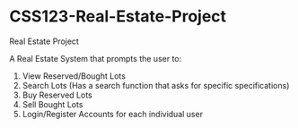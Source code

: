 # CSS123-Real-Estate-Project
Real Estate Project

A Real Estate System that prompts the user to:
1. View Reserved/Bought Lots
2. Search Lots (Has a search function that asks for specific specifications)
3. Buy Reserved Lots
4. Sell Bought Lots
5. Login/Register Accounts for each individual user
